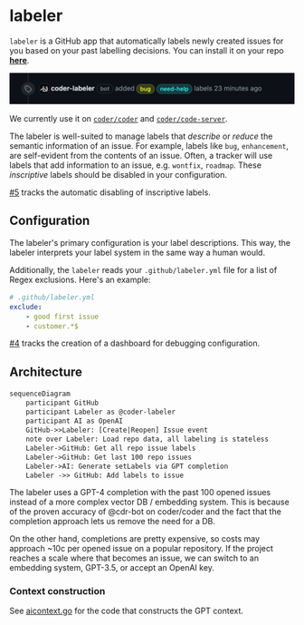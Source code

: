 # labeler

`labeler` is a GitHub app that automatically labels newly created issues for you
based on your past labelling decisions. You can install it on your repo
[**here**](https://github.com/marketplace/coder-labeler).

![img](./img/example-label.png)

We currently use it on [`coder/coder`](https://github.com/coder/coder) and
[`coder/code-server`](https://github.com/coder/code-server).

The labeler is well-suited to manage labels that _describe_ or _reduce_ the
semantic information of an issue. For example, labels like `bug`, `enhancement`,
are self-evident from the contents of an issue. Often, a tracker will use labels
that add information to an issue, e.g. `wontfix`, `roadmap`. These _inscriptive_
labels should be disabled in your configuration.

[#5](https://github.com/coder/labeler/issues/5) tracks the automatic disabling
of inscriptive labels.

## Configuration

The labeler's primary configuration is your label descriptions. This way, the labeler interprets your label system in the same way a human would.

Additionally, the `labeler` reads your `.github/labeler.yml`
file for a list of Regex exclusions. Here's an example:

```yaml
# .github/labeler.yml
exclude:
    - good first issue
    - customer.*$
```

[#4](https://github.com/coder/labeler/issues/4) tracks the creation
of a dashboard for debugging configuration.

## Architecture

```mermaid
sequenceDiagram
    participant GitHub
    participant Labeler as @coder-labeler 
    participant AI as OpenAI
    GitHub->>Labeler: [Create|Reopen] Issue event
    note over Labeler: Load repo data, all labeling is stateless
    Labeler->GitHub: Get all repo issue labels
    Labeler->GitHub: Get last 100 repo issues
    Labeler->AI: Generate setLabels via GPT completion
    Labeler ->> GitHub: Add labels to issue
```

The labeler uses a GPT-4 completion with the past 100 opened issues instead of
a more complex vector DB / embedding system. This is because of the proven
accuracy of @cdr-bot on coder/coder and the fact that the completion approach lets us remove
the need for a DB.

On the other hand, completions are pretty expensive, so
costs may approach ~10c per opened issue on a popular repository. If the project
reaches a scale where that becomes an issue, we can switch to an embedding system, GPT-3.5,
or accept an OpenAI key.

### Context construction

See [aicontext.go](./aicontext.go) for the code that constructs the GPT context.

